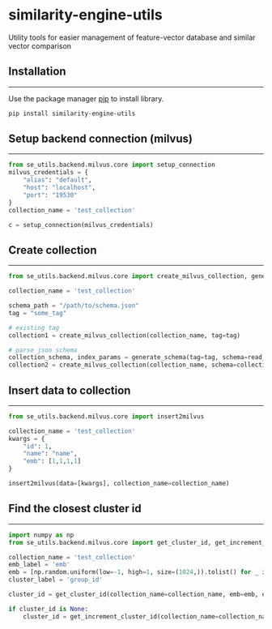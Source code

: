 # similarity-engine-utils

Utility tools for easier management of feature-vector database and similar 
vector comparison

## Installation
---------------

Use the package manager [pip](https://pip.pypa.io/en/stable/) to install library.

```bash
pip install similarity-engine-utils
```

## Setup backend connection (milvus)
---------------------------

```python
from se_utils.backend.milvus.core import setup_connection
milvus_credentials = {
    "alias": "default",
    "host": "localhost",
    "port": "19530"
}
collection_name = 'test_collection'

c = setup_connection(milvus_credentials)
```

## Create collection
---------------------------

```python
from se_utils.backend.milvus.core import create_milvus_collection, generate_schema, read_schema_json

collection_name = 'test_collection'

schema_path = "/path/to/schema.json"
tag = "some_tag"

# existing tag
collection1 = create_milvus_collection(collection_name, tag=tag)

# parse json schema
collection_schema, index_params = generate_schema(tag=tag, schema=read_schema_json(schema_path))
collection2 = create_milvus_collection(collection_name, schema=collection_schema, indices=index_params)
```


## Insert data to collection
---------------------------

```python
from se_utils.backend.milvus.core import insert2milvus

collection_name = 'test_collection'
kwargs = {
    "id": 1,
    "name": "name",
    "emb": [1,1,1,1]
}

insert2milvus(data=[kwargs], collection_name=collection_name)
```

## Find the closest cluster id
---------------------------

```python
import numpy as np
from se_utils.backend.milvus.core import get_cluster_id, get_increment_cluster_id

collection_name = 'test_collection'
emb_label = 'emb'
emb = [np.random.uniform(low=-1, high=1, size=(1024,)).tolist() for _ in range(1)][0]
cluster_label = 'group_id'

cluster_id = get_cluster_id(collection_name=collection_name, emb=emb, emb_label=emb_label, cluster_label=cluster_label)

if cluster_id is None:
    cluster_id = get_increment_cluster_id(collection_name=collection_name, cluster_label=cluster_label)

```